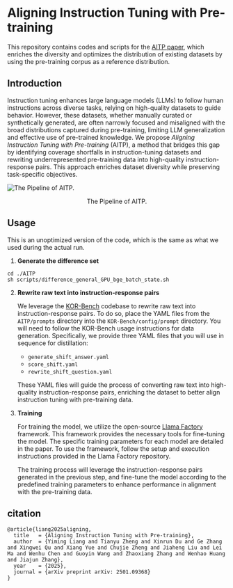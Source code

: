 # Aligning Instruction Tuning with Pre-training
This repository contains codes and scripts for the [AITP paper](https://arxiv.org/abs/2408.08072), which enriches the diversity and optimizes the distribution of existing datasets by using the pre-training corpus as a reference distribution.

## Introduction
Instruction tuning enhances large language models (LLMs) to follow human instructions across diverse tasks, relying on high-quality datasets to guide behavior. However, these datasets, whether manually curated or synthetically generated, are often narrowly focused and misaligned with the broad distributions captured during pre-training, limiting LLM generalization and effective use of pre-trained knowledge. We propose *Aligning Instruction Tuning with Pre-training* (AITP), a method that bridges this gap by identifying coverage shortfalls in instruction-tuning datasets and rewriting underrepresented pre-training data into high-quality instruction-response pairs. This approach enriches dataset diversity while preserving task-specific objectives.

![The Pipeline of AITP. ](./pictures/AITPpipeline.png)
<center>The Pipeline of AITP.</center>


## Usage
This is an unoptimized version of the code, which is the same as what we used during the actual run.

1. **Generate the difference set**
```
cd ./AITP
sh scripts/difference_general_GPU_bge_batch_state.sh
```

2. **Rewrite raw text into instruction-response pairs**

   We leverage the [KOR-Bench](https://github.com/KOR-Bench/KOR-Bench) codebase to rewrite raw text into instruction-response pairs. To do so, place the YAML files from the `AITP/prompts` directory into the `KOR-Bench/config/prompt` directory. You will need to follow the KOR-Bench usage instructions for data generation. Specifically, we provide three YAML files that you will use in sequence for distillation:
   
   - `generate_shift_answer.yaml`
   - `score_shift.yaml`
   - `rewrite_shift_question.yaml`

   These YAML files will guide the process of converting raw text into high-quality instruction-response pairs, enriching the dataset to better align instruction tuning with pre-training data.


3. **Training**

   For training the model, we utilize the open-source [Llama Factory](https://github.com/hiyouga/LLaMA-Factory) framework. This framework provides the necessary tools for fine-tuning the model. The specific training parameters for each model are detailed in the paper. To use the framework, follow the setup and execution instructions provided in the Llama Factory repository. 

   The training process will leverage the instruction-response pairs generated in the previous step, and fine-tune the model according to the predefined training parameters to enhance performance in alignment with the pre-training data.

## citation
```
@article{liang2025aligning,
  title   = {Aligning Instruction Tuning with Pre-training},
  author  = {Yiming Liang and Tianyu Zheng and Xinrun Du and Ge Zhang and Xingwei Qu and Xiang Yue and Chujie Zheng and Jiaheng Liu and Lei Ma and Wenhu Chen and Guoyin Wang and Zhaoxiang Zhang and Wenhao Huang and Jiajun Zhang},
  year    = {2025},
  journal = {arXiv preprint arXiv: 2501.09368}
}
```
